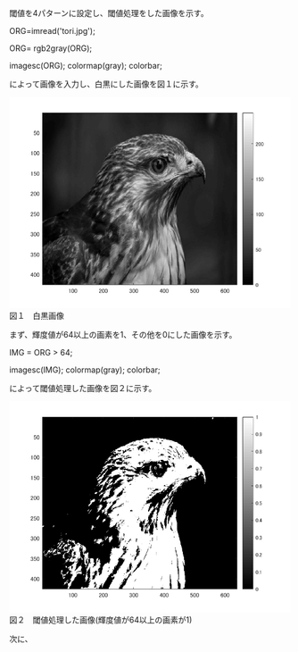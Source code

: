 閾値を4パターンに設定し、閾値処理をした画像を示す。

ORG=imread('tori.jpg'); 

ORG= rgb2gray(ORG); 

imagesc(ORG); colormap(gray); colorbar;

によって画像を入力し、白黒にした画像を図１に示す。

<img src="kadai3-1.png" width="640">
図１　白黒画像

まず、輝度値が64以上の画素を1、その他を0にした画像を示す。

IMG = ORG > 64; 

imagesc(IMG); colormap(gray); colorbar;

によって閾値処理した画像を図２に示す。

<img src="kadai3-2.png" width="640">
図２　閾値処理した画像(輝度値が64以上の画素が1)

次に、


